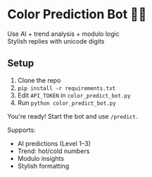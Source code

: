 # Color Prediction Bot 🧠🎯

Use AI + trend analysis + modulo logic  
Stylish replies with unicode digits

## Setup

1. Clone the repo  
2. `pip install -r requirements.txt`  
3. Edit `API_TOKEN` in `color_predict_bot.py`  
4. Run `python color_predict_bot.py`

You're ready! Start the bot and use `/predict`.

Supports:
- AI predictions (Level 1–3)
- Trend: hot/cold numbers
- Modulo insights
- Stylish formatting
